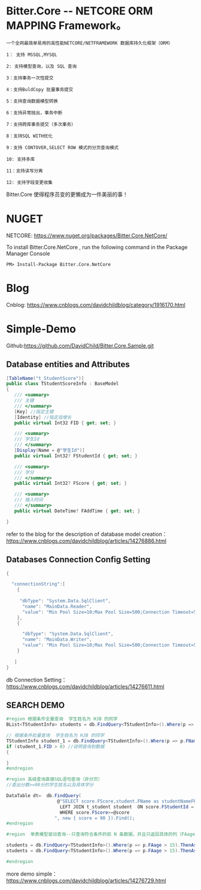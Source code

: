 # Bitter.Core  -- NETCORE ORM MAPPING Framework。

    一个全网最简单易用的高性能NETCORE/NETFRAMEWORK 数据库持久化框架（ORM）
    
    1： 支持 MSSQL,MYSQL
    
    2: 支持模型查询，以及 SQL 查询
    
    3：支持事务一次性提交
    
    4：支持BuldCopy 批量事务提交
    
    5：支持查询数据模型转换
    
    6：支持异常抛出，事务中断
    
    7：支持跨库事务提交（多次事务）
    
    8：支持SQL WITH优化
    
    9：支持 CONTOVER,SELECT ROW 模式的分页查询模式
    
    10: 支持多库
    
    11：支持读写分离
    
    12: 支持字段变更收集
  
 Bitter.Core  使得程序员变的更懒成为一件美丽的事！
   
# NUGET
NETCORE: https://www.nuget.org/packages/Bitter.Core.NetCore/

To install Bitter.Core.NetCore , run the following command in the Package Manager Console
```
PM> Install-Package Bitter.Core.NetCore
```

# Blog

Cnblog: https://www.cnblogs.com/davidchildblog/category/1916170.html

# Simple-Demo 

Github:https://github.com/DavidChild/Bitter.Core.Sample.git

## Database entities and Attributes 
```C#
[TableName("t_StudentScore")]
public class TStudentScoreInfo : BaseModel
{
   /// <summary>
   /// 主键
   /// </summary>
   [Key] //指定主键
   [Identity] //指定自增长
   public virtual Int32 FID { get; set; }

   /// <summary>
   /// 学生Id
   /// </summary>
   [Display(Name = @"学生Id")]
   public virtual Int32? FStudentId { get; set; }

   /// <summary>
   /// 学分
   /// </summary>
   public virtual Int32? FScore { get; set; }

   /// <summary>
   /// 插入时间
   /// </summary>
   public virtual DateTime? FAddTime { get; set; }

}

```
refer to the blog for the description of database model creation： https://www.cnblogs.com/davidchildblog/articles/14276886.html

## Databases Connection Config Setting
```C#
{

  "connectionString":[
    {
    
     "dbType": "System.Data.SqlClient",
      "name": "MainData.Reader", 
      "value": "Min Pool Size=10;Max Pool Size=500;Connection Timeout=50;Data Source=192.168.99.66,12033;Initial Catalog=readdbname;Persist Security Info=True;User ID=username;Password=pwd; pooling=false"
    },
    {

      "dbType": "System.Data.SqlClient",
      "name": "MainData.Writer",
      "value": "Min Pool Size=10;Max Pool Size=500;Connection Timeout=50;Data Source=192.168.99.66,12033;Initial Catalog=writedbname;Persist Security Info=True;User ID=test;Password=pwd; pooling=false"
    }
   
   ] 
}
```
db Connection Setting： https://www.cnblogs.com/davidchildblog/articles/14276611.html


## SEARCH DEMO 
```C#
#region 根据条件全量查询  学生姓名为 HJB 的同学
BList<TStudentInfo> students = db.FindQuery<TStudentInfo>().Where(p => p.FName == "HJB").Find();

// 根据条件批量查询  学生姓名为 HJB 的同学
TStudentInfo student_1 = db.FindQuery<TStudentInfo>().Where(p => p.FName == "HJB").Find().FirstOrDefault(); //此FirstOrDefault 重构过,为安全模式,数据库如果查不到数据，返回为空对象,避免返回 NULL.
if (student_1.FID > 0) //说明查询到数据
{

}
#endregion

```

```C#
#region 高级查询直接SQL语句查询（非分页）
//查出分数>=90分的学生姓名以及具体学分

DataTable dt=  db.FindQuery(
                   @"SELECT score.FScore,student.FName as studentNameFROM  t_StudentScore score
                    LEFT JOIN t_student student  ON score.FStudentId = student.FID
                    WHERE score.FScore>=@score
                  ", new { score = 90 }).Find();
#endregion
```

```C#
#region  单表模型驱动查询--只查询符合条件的前 N 条数据，并且只返回具体的列（FAage,FName）：

students = db.FindQuery<TStudentInfo>().Where(p => p.FAage > 15).ThenAsc(p => p.FAage).ThenDesc(p => p.FAddTime).SetSize(10).Select(c=>new object[] { c.FAage,c.FName}).Find(); //后面的 Select(columns)  方法指定了需要查询的列
students = db.FindQuery<TStudentInfo>().Where(p => p.FAage > 15).ThenAsc(p => p.FAage).ThenDesc(p => p.FAddTime).SetSize(10).Select(c => new List<object>{ c.FAage, c.FName }).Find(); //后面的 Select(columns)   方法指定了需要查询的列

#endregion
```
more demo simple： https://www.cnblogs.com/davidchildblog/articles/14276729.html
